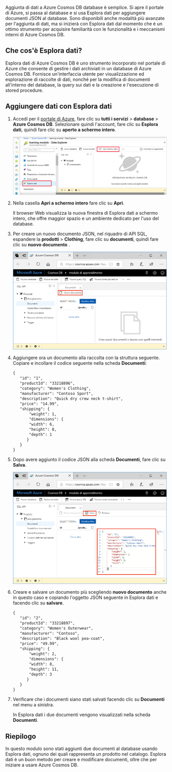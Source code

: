 Aggiunta di dati a Azure Cosmos DB database è semplice. Si apre il portale di Azure, si passa al database e si usa Esplora dati per aggiungere documenti JSON al database. Sono disponibili anche modalità più avanzate per l'aggiunta di dati, ma si inizierà con Esplora dati dal momento che è un ottimo strumento per acquisire familiarità con le funzionalità e i meccanismi interni di Azure Cosmos DB.

## <a name="what-is-the-data-explorer"></a>Che cos'è Esplora dati?
Esplora dati di Azure Cosmos DB è uno strumento incorporato nel portale di Azure che consente di gestire i dati archiviati in un database di Azure Cosmos DB. Fornisce un'interfaccia utente per visualizzazione ed esplorazione di raccolte di dati, nonché per la modifica di documenti all'interno del database, la query sui dati e la creazione e l'esecuzione di stored procedure.

## <a name="add-data-using-the-data-explorer"></a>Aggiungere dati con Esplora dati

1. Accedi per il [portale di Azure](https://portal.azure.com/?azure-portal=true), fare clic su **tutti i servizi** > **database** > **Azure Cosmos DB**. Selezionare quindi l'account, fare clic su **Esplora dati**, quindi fare clic su **aperto a schermo intero**.
 
   ![Creare nuovi documenti in Esplora dati nel portale di Azure](../media/3-azure-cosmosdb-data-explorer-full-screen.png)

2. Nella casella **Apri a schermo intero** fare clic su **Apri**.

    Il browser Web visualizza la nuova finestra di Esplora dati a schermo intero, che offre maggior spazio e un ambiente dedicato per l'uso del database.

3. Per creare un nuovo documento JSON, nel riquadro di API SQL, espandere la **prodotti** > **Clothing**, fare clic su **documenti**, quindi fare clic su **nuovo documento** .

   ![Creare nuovi documenti in Esplora dati nel portale di Azure](../media/3-azure-cosmosdb-data-explorer-new-document.png)

4. Aggiungere ora un documento alla raccolta con la struttura seguente. Copiare e incollare il codice seguente nella scheda **Documenti**:

     ```
    {
        "id": "1",
        "productId": "33218896",
        "category": "Women's Clothing",
        "manufacturer": "Contoso Sport",
        "description": "Quick dry crew neck t-shirt",
        "price": "14.99",
        "shipping": {
            "weight": 1,
            "dimensions": {
            "width": 6,
            "height": 8,
            "depth": 1
           }
        }
    }
     ```

5. Dopo avere aggiunto il codice JSON alla scheda **Documenti**, fare clic su **Salva**.

    ![Copiare i dati JSON e fare clic su Salva in Esplora dati nel portale di Azure](../media/3-azure-cosmosdb-data-explorer-save-document.png)

6. Creare e salvare un documento più scegliendo **nuovo documento** anche in questo caso e copiando l'oggetto JSON seguente in Esplora dati e facendo clic su **salvare**.

     ```
    {
        "id": "2",
        "productId": "33218897",
        "category": "Women's Outerwear",
        "manufacturer": "Contoso",
        "description": "Black wool pea-coat",
        "price": "49.99",
        "shipping": {
            "weight": 2,
            "dimensions": {
            "width": 8,
            "height": 11,
            "depth": 3
           }
        }
    }
     ```

7. Verificare che i documenti siano stati salvati facendo clic su **Documenti** nel menu a sinistra. 

    In Esplora dati i due documenti vengono visualizzati nella scheda **Documenti**.

## <a name="summary"></a>Riepilogo

In questo modulo sono stati aggiunti due documenti al database usando Esplora dati, ognuno dei quali rappresenta un prodotto nel catalogo. Esplora dati è un buon metodo per creare e modificare documenti, oltre che per iniziare a usare Azure Cosmos DB.  
